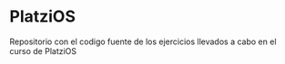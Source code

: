 # PlatziOS
Repositorio con el codigo fuente de los ejercicios llevados a cabo en el curso de PlatziOS
